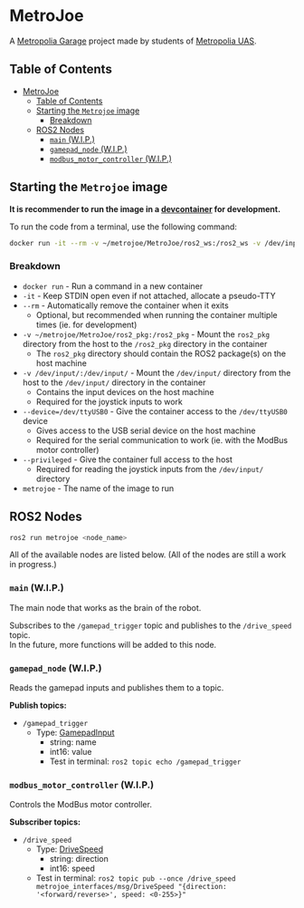 # MetroJoe

A [Metropolia Garage](https://www.metropolia.fi/fi/tutkimus-kehitys-ja-innovaatiot/yhteistyoalustat/garage) project made by students of [Metropolia UAS](https://www.metropolia.fi/fi).

## Table of Contents

- [MetroJoe](#metrojoe)
  - [Table of Contents](#table-of-contents)
  - [Starting the `Metrojoe` image](#starting-the-metrojoe-image)
    - [Breakdown](#breakdown)
  - [ROS2 Nodes](#ros2-nodes)
    - [`main` (W.I.P.)](#main-wip)
    - [`gamepad_node` (W.I.P.)](#gamepad_node-wip)
    - [`modbus_motor_controller` (W.I.P.)](#modbus_motor_controller-wip)


## Starting the `Metrojoe` image

**It is recommender to run the image in a [devcontainer](.devcontainer/devcontainer.json) for development.**

To run the code from a terminal, use the following command:

```bash
docker run -it --rm -v ~/metrojoe/MetroJoe/ros2_ws:/ros2_ws -v /dev/input/:/dev/input/ --privileged metrojoe
```

### Breakdown

- `docker run` - Run a command in a new container
- `-it` - Keep STDIN open even if not attached, allocate a pseudo-TTY
- `--rm` - Automatically remove the container when it exits
  - Optional, but recommended when running the container multiple times (ie. for development)
- `-v ~/metrojoe/MetroJoe/ros2_pkg:/ros2_pkg` - Mount the `ros2_pkg` directory from the host to the `/ros2_pkg` directory in the container
  - The `ros2_pkg` directory should contain the ROS2 package(s) on the host machine
- `-v /dev/input/:/dev/input/` - Mount the `/dev/input/` directory from the host to the `/dev/input/` directory in the container
  - Contains the input devices on the host machine
  - Required for the joystick inputs to work
- `--device=/dev/ttyUSB0` - Give the container access to the `/dev/ttyUSB0` device
  - Gives access to the USB serial device on the host machine
  - Required for the serial communication to work (ie. with the ModBus motor controller)
- `--privileged` - Give the container full access to the host
  - Required for reading the joystick inputs from the `/dev/input/` directory
- `metrojoe` - The name of the image to run

## ROS2 Nodes

```bash
ros2 run metrojoe <node_name>
```

All of the available nodes are listed below.
(All of the nodes are still a work in progress.)

### `main` (W.I.P.)

The main node that works as the brain of the robot.

Subscribes to the `/gamepad_trigger` topic and publishes to the `/drive_speed` topic.\
In the future, more functions will be added to this node.

### `gamepad_node` (W.I.P.)

Reads the gamepad inputs and publishes them to a topic.

**Publish topics:**

- `/gamepad_trigger`
  - Type: [GamepadInput](ros2_ws/src/metrojoe_interfaces/msg/GamepadInput.msg)
    - string: name
    - int16: value
    - Test in terminal: `ros2 topic echo /gamepad_trigger`

### `modbus_motor_controller` (W.I.P.)

Controls the ModBus motor controller.

**Subscriber topics:**

- `/drive_speed`
  - Type: [DriveSpeed](ros2_ws/src/metrojoe_interfaces/msg/DriveSpeed.msg)
    - string: direction
    - int16: speed
  - Test in terminal: `ros2 topic pub --once /drive_speed metrojoe_interfaces/msg/DriveSpeed "{direction: '<forward/reverse>', speed: <0-255>}"`
